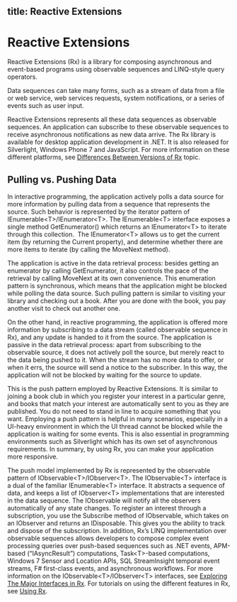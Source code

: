 title: Reactive Extensions
---
# Reactive Extensions

Reactive Extensions (Rx) is a library for composing asynchronous and event-based programs using observable sequences and LINQ-style query operators.

Data sequences can take many forms, such as a stream of data from a file or web service, web services requests, system notifications, or a series of events such as user input.

Reactive Extensions represents all these data sequences as observable sequences. An application can subscribe to these observable sequences to receive asynchronous notifications as new data arrive. The Rx library is available for desktop application development in .NET. It is also released for Silverlight, Windows Phone 7 and JavaScript. For more information on these different platforms, see [Differences Between Versions of Rx](../Differences/Differences) topic.

## Pulling vs. Pushing Data

In interactive programming, the application actively polls a data source for more information by pulling data from a sequence that represents the source. Such behavior is represented by the iterator pattern of IEnumerable\<T\>/IEnumerator\<T\>. The IEnumerable\<T\> interface exposes a single method GetEnumerator() which returns an IEnumerator\<T\> to iterate through this collection.  The IEnumerator\<T\> allows us to get the current item (by returning the Current property), and determine whether there are more items to iterate (by calling the MoveNext method). 

The application is active in the data retrieval process: besides getting an enumerator by calling GetEnumerator, it also controls the pace of the retrieval by calling MoveNext at its own convenience. This enumeration pattern is synchronous, which means that the application might be blocked while polling the data source. Such pulling pattern is similar to visiting your library and checking out a book. After you are done with the book, you pay another visit to check out another one.

On the other hand, in reactive programming, the application is offered more information by subscribing to a data stream (called observable sequence in Rx), and any update is handed to it from the source. The application is passive in the data retrieval process: apart from subscribing to the observable source, it does not actively poll the source, but merely react to the data being pushed to it. When the stream has no more data to offer, or when it errs, the source will send a notice to the subscriber. In this way, the application will not be blocked by waiting for the source to update.

This is the push pattern employed by Reactive Extensions. It is similar to joining a book club in which you register your interest in a particular genre, and books that match your interest are automatically sent to you as they are published. You do not need to stand in line to acquire something that you want. Employing a push pattern is helpful in many scenarios, especially in a UI-heavy environment in which the UI thread cannot be blocked while the application is waiting for some events. This is also essential in programming environments such as Silverlight which has its own set of asynchronous requirements. In summary, by using Rx, you can make your application more responsive.

The push model implemented by Rx is represented by the observable pattern of IObservable\<T\>/IObserver\<T\>. The IObservable\<T\> interface is a dual of the familiar IEnumerable\<T\> interface. It abstracts a sequence of data, and keeps a list of IObserver\<T\> implementations that are interested in the data sequence. The IObservable will notify all the observers automatically of any state changes. To register an interest through a subscription, you use the Subscribe method of IObservable, which takes on an IObserver and returns an IDisposable. This gives you the ability to track and dispose of the subscription. In addition, Rx’s LINQ implementation over observable sequences allows developers to compose complex event processing queries over push-based sequences such as .NET events, APM-based (“IAsyncResult”) computations, Task\<T\>-based computations,  Windows 7 Sensor and Location APIs, SQL StreamInsight temporal event streams, F\# first-class events, and asynchronous workflows. For more information on the IObservable\<T\>/IObserver\<T\> interfaces, see [Exploring The Major Interfaces in Rx](../Exploring/Exploring.md). For tutorials on using the different features in Rx, see [Using Rx](../Using/Using).
